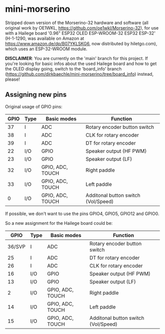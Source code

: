 # mini-morserino
Stripped down version of the Morserino-32 hardware and software (all original work
by OE1WKL, https://github.com/oe1wkl/Morserino-32), for use with
a Hailege board '0.96" ESP32 OLED ESP-WROOM-32 ESP32 ESP-32' (H-1-1290, was available
on Amazon at https://www.amazon.de/dp/B07YKLSKG6, now distributed by hiletgo.com),
which uses an ESP-32-WROOM module.

**DISCLAIMER**: You are currently on the 'main' branch for this project. If you're
looking for basic infos about the used Hailege board and how to get the OLED display
going, switch to the 'board_info' branch
(https://github.com/dirkbaechle/mini-morserino/tree/board_info) instead, please! 


## Assigning new pins

Original usage of GPIO pins:

| GPIO | Type | Basic modes | Function |
| ---- | ---- | ----------- | -------- |
| 37 | I | ADC | Rotary encoder button switch |
| 38 | I | ADC | CLK for rotary encoder |
| 39 | I | ADC | DT for rotary encoder |
| 22 | I/O | GPIO | Speaker output (HF PWM) |
| 23 | I/O | GPIO | Speaker output (LF) |
| 32 | I/O | GPIO, ADC, TOUCH | Right paddle |
| 33 | I/O | GPIO, ADC, TOUCH | Left paddle |
| 0 | I/O | GPIO, ADC, TOUCH | Additonal button switch (Vol/Speed) |


If possible, we don't want to use the pins GPIO4, GPIO5, GPIO12 and GPIO0.

So a new assignment for the Hailege board could be:

| GPIO | Type | Basic modes | Function |
| ---- | ---- | ----------- | -------- |
| 36/SVP | I | ADC | Rotary encoder button switch |
| 25 | I | ADC | DT for rotary encoder |
| 26 | I | ADC | CLK for rotary encoder |
| 16 | I/O | GPIO | Speaker output (HF PWM) |
| 13 | I/O | GPIO | Speaker output (LF) |
| 2 | I/O | GPIO, ADC, TOUCH | Right paddle |
| 14 | I/O | GPIO, ADC, TOUCH | Left paddle |
| 15 | I/O | GPIO, ADC, TOUCH | Additonal button switch (Vol/Speed) |

